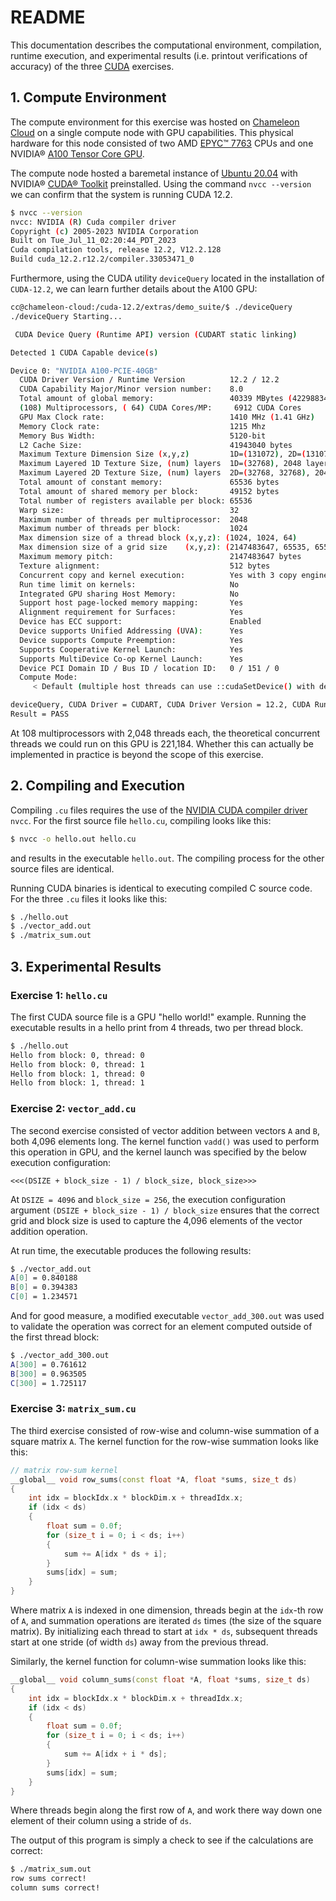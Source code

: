 # README

This documentation describes the computational environment, compilation, runtime execution, and experimental results (i.e. printout verifications of accuracy) of the three [CUDA](https://developer.nvidia.com/cuda-zone#:~:text=CUDA%C2%AE%20is%20a%20parallel,harnessing%20the%20power%20of%20GPUs.) exercises.

## 1. Compute Environment
The compute environment for this exercise was hosted on [Chameleon Cloud](https://www.chameleoncloud.org/) on a single compute node with GPU capabilities. This physical hardware for this node consisted of two AMD [EPYC™ 7763](https://www.amd.com/en/products/cpu/amd-epyc-7763) CPUs and one NVIDIA® [A100 Tensor Core GPU](https://www.nvidia.com/en-us/data-center/a100/).

The compute node hosted a baremetal instance of [Ubuntu 20.04](https://releases.ubuntu.com/focal/) with NVIDIA® [CUDA® Toolkit](https://developer.nvidia.com/cuda-toolkit) preinstalled. Using the command `nvcc --version` we can confirm that the system is running CUDA 12.2.

```bash
$ nvcc --version
nvcc: NVIDIA (R) Cuda compiler driver
Copyright (c) 2005-2023 NVIDIA Corporation
Built on Tue_Jul_11_02:20:44_PDT_2023
Cuda compilation tools, release 12.2, V12.2.128
Build cuda_12.2.r12.2/compiler.33053471_0
```

Furthermore, using the CUDA utility `deviceQuery` located in the installation of `CUDA-12.2`, we can learn further details about the A100 GPU:

```bash
cc@chameleon-cloud:/cuda-12.2/extras/demo_suite/$ ./deviceQuery
./deviceQuery Starting...

 CUDA Device Query (Runtime API) version (CUDART static linking)

Detected 1 CUDA Capable device(s)

Device 0: "NVIDIA A100-PCIE-40GB"
  CUDA Driver Version / Runtime Version          12.2 / 12.2
  CUDA Capability Major/Minor version number:    8.0
  Total amount of global memory:                 40339 MBytes (42298834944 bytes)
  (108) Multiprocessors, ( 64) CUDA Cores/MP:     6912 CUDA Cores
  GPU Max Clock rate:                            1410 MHz (1.41 GHz)
  Memory Clock rate:                             1215 Mhz
  Memory Bus Width:                              5120-bit
  L2 Cache Size:                                 41943040 bytes
  Maximum Texture Dimension Size (x,y,z)         1D=(131072), 2D=(131072, 65536), 3D=(16384, 16384, 16384)
  Maximum Layered 1D Texture Size, (num) layers  1D=(32768), 2048 layers
  Maximum Layered 2D Texture Size, (num) layers  2D=(32768, 32768), 2048 layers
  Total amount of constant memory:               65536 bytes
  Total amount of shared memory per block:       49152 bytes
  Total number of registers available per block: 65536
  Warp size:                                     32
  Maximum number of threads per multiprocessor:  2048
  Maximum number of threads per block:           1024
  Max dimension size of a thread block (x,y,z): (1024, 1024, 64)
  Max dimension size of a grid size    (x,y,z): (2147483647, 65535, 65535)
  Maximum memory pitch:                          2147483647 bytes
  Texture alignment:                             512 bytes
  Concurrent copy and kernel execution:          Yes with 3 copy engine(s)
  Run time limit on kernels:                     No
  Integrated GPU sharing Host Memory:            No
  Support host page-locked memory mapping:       Yes
  Alignment requirement for Surfaces:            Yes
  Device has ECC support:                        Enabled
  Device supports Unified Addressing (UVA):      Yes
  Device supports Compute Preemption:            Yes
  Supports Cooperative Kernel Launch:            Yes
  Supports MultiDevice Co-op Kernel Launch:      Yes
  Device PCI Domain ID / Bus ID / location ID:   0 / 151 / 0
  Compute Mode:
     < Default (multiple host threads can use ::cudaSetDevice() with device simultaneously) >

deviceQuery, CUDA Driver = CUDART, CUDA Driver Version = 12.2, CUDA Runtime Version = 12.2, NumDevs = 1, Device0 = NVIDIA A100-PCIE-40GB
Result = PASS
```

At 108 multiprocessors with 2,048 threads each, the theoretical concurrent threads we could run on this GPU is 221,184. Whether this can actually be implemented in practice is beyond the scope of this exercise.

## 2. Compiling and Execution

Compiling `.cu` files requires the use of the [NVIDIA CUDA compiler driver](https://docs.nvidia.com/cuda/cuda-compiler-driver-nvcc/) `nvcc`. For the first source file `hello.cu`, compiling looks like this:

```bash
$ nvcc -o hello.out hello.cu
```

and results in the executable `hello.out`. The compiling process for the other source files are identical.

Running CUDA binaries is identical to executing compiled C source code. For the three `.cu` files it looks like this:

```bash
$ ./hello.out
$ ./vector_add.out
$ ./matrix_sum.out
```
## 3. Experimental Results

### Exercise 1: `hello.cu`

The first CUDA source file is a GPU "hello world!" example. Running the executable results in a hello print from 4 threads, two per thread block.

```bash
$ ./hello.out
Hello from block: 0, thread: 0
Hello from block: 0, thread: 1
Hello from block: 1, thread: 0
Hello from block: 1, thread: 1
```
### Exercise 2: `vector_add.cu`

The second exercise consisted of vector addition between vectors `A` and `B`, both 4,096 elements long. The kernel function `vadd()` was used to perform this operation in GPU, and the kernel launch was specified by the below execution configuration:

```
<<<(DSIZE + block_size - 1) / block_size, block_size>>>
```

At `DSIZE = 4096` and `block_size = 256`, the execution configuration argument `(DSIZE + block_size - 1) / block_size` ensures that the correct grid and block size is used to capture the 4,096 elements of the vector addition operation.

At run time, the executable produces the following results:

```bash
$ ./vector_add.out
A[0] = 0.840188
B[0] = 0.394383
C[0] = 1.234571
```
And for good measure, a modified executable `vector_add_300.out` was used to validate the operation was correct for an element computed outside of the first thread block:

```bash
$ ./vector_add_300.out
A[300] = 0.761612
B[300] = 0.963505
C[300] = 1.725117
```

### Exercise 3: `matrix_sum.cu`

The third exercise consisted of row-wise and column-wise summation of a square matrix `A`. The kernel function for the row-wise summation looks like this:

```cpp
// matrix row-sum kernel
__global__ void row_sums(const float *A, float *sums, size_t ds)
{
    int idx = blockIdx.x * blockDim.x + threadIdx.x;
    if (idx < ds)
    {
        float sum = 0.0f;
        for (size_t i = 0; i < ds; i++)
        {
            sum += A[idx * ds + i];
        }
        sums[idx] = sum;
    }
}
```

Where matrix `A` is indexed in one dimension, threads begin at the `idx`-th row of `A`, and summation operations are iterated `ds` times (the size of the square matrix). By initializing each thread to start at `idx * ds`, subsequent threads start at one stride (of width `ds`) away from the previous thread.

Similarly, the kernel function for column-wise summation looks like this:

```cpp
__global__ void column_sums(const float *A, float *sums, size_t ds)
{
    int idx = blockIdx.x * blockDim.x + threadIdx.x;
    if (idx < ds)
    {
        float sum = 0.0f;
        for (size_t i = 0; i < ds; i++)
        {
            sum += A[idx + i * ds];
        }
        sums[idx] = sum;
    }
}
```
Where threads begin along the first row of `A`, and work there way down one element of their column using a stride of `ds`.

The output of this program is simply a check to see if the calculations are correct:

```bash
$ ./matrix_sum.out
row sums correct!
column sums correct!
```